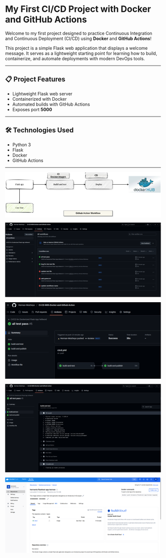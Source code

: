 # My First CI/CD Project with Docker and GitHub Actions

Welcome to my first project designed to practice Continuous Integration and Continuous Deployment (CI/CD) using **Docker** and **GitHub Actions**!

This project is a simple Flask web application that displays a welcome message. It serves as a lightweight starting point for learning how to build, containerize, and automate deployments with modern DevOps tools.

---

## 📋 Project Features

- Lightweight Flask web server
- Containerized with Docker
- Automated builds with GitHub Actions
- Exposes port **5000**
---

## 🛠️ Technologies Used

- Python 3
- Flask
- Docker
- GitHub Actions

---
![alt text](img/cicd_docker.drawio.png)

![alt text](img/1.png)

![alt text](img/2.png)

![alt text](img/3.png)

![alt text](img/4.png)